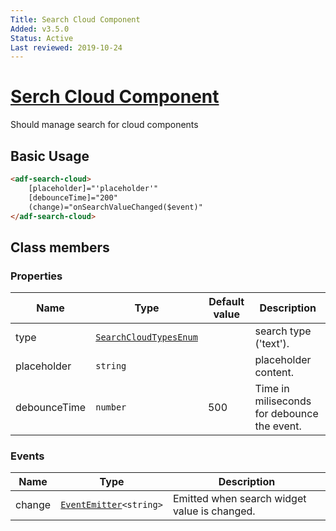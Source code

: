 ```yaml
---
Title: Search Cloud Component
Added: v3.5.0
Status: Active
Last reviewed: 2019-10-24
---
```


# [Serch Cloud Component](../../../lib/core/search-cloud/search-cloud.component.ts "Defined in pagination.component.ts")

Should manage search for cloud components

## Basic Usage

```html
<adf-search-cloud>
    [placeholder]="'placeholder'"
    [debounceTime]="200"
    (change)="onSearchValueChanged($event)"
</adf-search-cloud>
```

## Class members

### Properties 

| Name | Type | Default value | Description |
| ---- | ---- | ------------- | ----------- |
| type | [`SearchCloudTypesEnum`](../../../lib/core/models/search-cloud.model.ts) |  | search type ('text'). |
| placeholder | `string` |  | placeholder content. |
| debounceTime | `number` | 500 | Time in miliseconds for debounce the event. |

### Events

| Name | Type | Description |
| ---- | ---- | ----------- |
| change | [`EventEmitter`](https://angular.io/api/core/EventEmitter)`<string>` | Emitted when search widget value is changed. |
